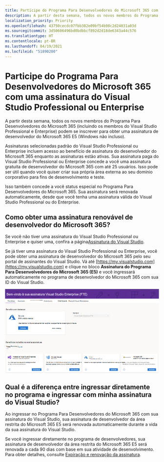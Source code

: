 ```yaml
---
title: Participe do Programa Para Desenvolvedores do Microsoft 365 com uma assinatura do Visual Studio Professional ou Enterprise
description: A partir desta semana, todos os novos membros do Programa Para Desenvolvedores do Microsoft 365 (incluindo os membros do Visual Studio Professional e Enterprise) podem se inscrever para obter uma assinatura de desenvolvedor do Microsoft 365 E5 (Windows não incluso).
localization_priority: Priority
ms.openlocfilehash: 43750cecdc07fbb382e09bf54b98c2d24031a03d
ms.sourcegitcommit: 3d50606496bd0bdbbcf892d2d18de6343a44c576
ms.translationtype: HT
ms.contentlocale: pt-BR
ms.lasthandoff: 04/19/2021
ms.locfileid: "51890200"
---
```

# <a name="join-the-microsoft-365-developer-program-with-a-visual-studio-professional-or-enterprise-subscription"></a>Participe do Programa Para Desenvolvedores do Microsoft 365 com uma assinatura do Visual Studio Professional ou Enterprise

A partir desta semana, todos os novos membros do Programa Para Desenvolvedores do Microsoft 365 (incluindo os membros do Visual Studio Professional e Enterprise) podem se inscrever para obter uma assinatura de desenvolvedor do Microsoft 365 E5 (Windows não incluso). 

Assinaturas selecionadas padrão do Visual Studio Professional ou Enterprise incluem acesso ao benefício de assinatura do desenvolvedor do Microsoft 365 enquanto as assinaturas estão ativas. Sua assinatura paga do Visual Studio Professional ou Enterprise concede a você uma assinatura gratuita de desenvolvedor do Microsoft 365 com até 25 usuários. Isso pode ser útil quando você quiser criar sua própria área externa ao seu domínio corporativo para fins de desenvolvimento e teste.

Isso também concede a você status especial no Programa Para Desenvolvedores do Microsoft 365. Sua assinatura será renovada automaticamente, desde que você tenha uma assinatura válida do Visual Studio Professional ou do Enterprise.

## <a name="how-do-i-get-a-renewable-microsoft-365-developer-subscription"></a>Como obter uma assinatura renovável de desenvolvedor do Microsoft 365?

Se você não tiver uma assinatura do Visual Studio Professional ou Enterprise e quiser uma, confira a página[Assinatura do Visual Studio](https://visualstudio.microsoft.com/vs/pricing/).

Se já tiver uma assinatura do Visual Studio Professional ou Enterprise, você pode obter uma assinatura de desenvolvedor do Microsoft 365 pelo seu portal de assinantes do Visual Studio. Vá até [https://my.visualstudio.com](https://my.visualstudio.com) e clique no bloco **Assinatura do Programa Para Desenvolvedores do Microsoft 365 (E5)** e você ingressará automaticamente no programa de desenvolvedor do Microsoft 365 com sua ID do Visual Studio.

![Captura de tela da página do Visual Studio com o pacote de assinaturas de desenvolvedores do Microsoft 365](images/visual-studio-dev-program-tile.jpg)

## <a name="what-is-the-difference-between-joining-the-program-directly-and-joining-with-my-visual-studio-subscription"></a>Qual é a diferença entre ingressar diretamente no programa e ingressar com minha assinatura do Visual Studio?

Ao ingressar no Programa Para Desenvolvedores do Microsoft 365 com sua assinatura do Visual Studio, sua assinatura de desenvolvedor da área restrita do Microsoft 365 E5 será renovada automaticamente durante a vida da sua assinatura do Visual Studio. 

Se você ingressar diretamente no programa de desenvolvedores, sua assinatura de desenvolvedor da área restrita do Microsoft 365 E5 será renovada a cada 90 dias com base em sua atividade de desenvolvimento. Para obter detalhes, consulte [Expiração e renovação da assinatura](subscription-expiration-and-renewal.md).